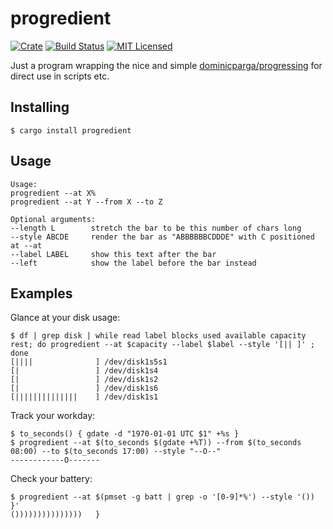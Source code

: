 # progredient

[![Crate][crate-image]][crate-link]
[![Build Status][build-image]][build-link]
[![MIT Licensed][license-image]][license-link]

Just a program wrapping the nice and simple [dominicparga/progressing](https://github.com/dominicparga/progressing) for direct use in scripts etc.

## Installing

```
$ cargo install progredient
```

## Usage

```
Usage:
progredient --at X%
progredient --at Y --from X --to Z

Optional arguments:
--length L        stretch the bar to be this number of chars long
--style ABCDE     render the bar as "ABBBBBBCDDDE" with C positioned at --at
--label LABEL     show this text after the bar
--left            show the label before the bar instead
```

## Examples

Glance at your disk usage:
```shell
$ df | grep disk | while read label blocks used available capacity rest; do progredient --at $capacity --label $label --style '[|| ]' ; done
[||||              ] /dev/disk1s5s1
[|                 ] /dev/disk1s4
[|                 ] /dev/disk1s2
[|                 ] /dev/disk1s6
[||||||||||||||    ] /dev/disk1s1
```

Track your workday:
```
$ to_seconds() { gdate -d "1970-01-01 UTC $1" +%s }
$ progredient --at $(to_seconds $(gdate +%T)) --from $(to_seconds 08:00) --to $(to_seconds 17:00) --style "--O--"
------------O-------
```

Check your battery:
```shell
$ progredient --at $(pmset -g batt | grep -o '[0-9]*%') --style '()) }'
()))))))))))))))   }
```

[//]: # (badges)

[build-image]: https://github.com/fabjan/progredient/workflows/Rust/badge.svg
[build-link]: https://github.com/fabjan/progredient/actions?query=workflow%3ARust
[license-image]: https://img.shields.io/badge/license-MIT-blue.svg
[license-link]: https://github.com/interchainio/tendermint-rs/blob/master/LICENSE
[crate-image]: https://img.shields.io/crates/v/progredient.svg
[crate-link]: https://crates.io/crates/progredient
